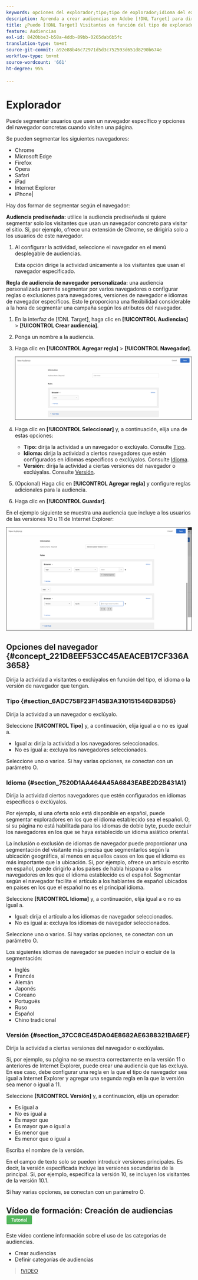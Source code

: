 ```yaml
---
keywords: opciones del explorador;tipo;tipo de explorador;idioma del explorador;idioma;versión;versión del explorador
description: Aprenda a crear audiencias en Adobe [!DNL Target] para dirigirse a usuarios que usen un navegador específico u opciones del navegador específicas cuando visiten la página.
title: ¿Puedo [!DNL Target] Visitantes en función del tipo de explorador?
feature: Audiencias
exl-id: 8420bbe3-b58a-4ddb-89bb-0265dab6b5fc
translation-type: tm+mt
source-git-commit: a92e88b46c72971d5d3c752593d651d8290b674e
workflow-type: tm+mt
source-wordcount: '661'
ht-degree: 95%

---
```


# Explorador

Puede segmentar usuarios que usen un navegador específico y opciones del navegador concretas cuando visiten una página.

Se pueden segmentar los siguientes navegadores:

* Chrome
* Microsoft Edge
* Firefox
* Opera
* Safari
* iPad
* Internet Explorer
* iPhone|

Hay dos formar de segmentar según el navegador:

**Audiencia prediseñada:** utilice la audiencia prediseñada si quiere segmentar solo los visitantes que usan un navegador concreto para visitar el sitio. Si, por ejemplo, ofrece una extensión de Chrome, se dirigiría solo a los usuarios de este navegador.

1. Al configurar la actividad, seleccione el navegador en el menú desplegable de audiencias.

   Esta opción dirige la actividad únicamente a los visitantes que usan el navegador especificado.

**Regla de audiencia de navegador personalizada:** una audiencia personalizada permite segmentar por varios navegadores o configurar reglas o exclusiones para navegadores, versiones de navegador e idiomas de navegador específicos. Esto le proporciona una flexibilidad considerable a la hora de segmentar una campaña según los atributos del navegador.

1. En la interfaz de [!DNL Target], haga clic en **[!UICONTROL Audiencias]** > **[!UICONTROL Crear audiencia]**.
1. Ponga un nombre a la audiencia.
1. Haga clic en **[!UICONTROL Agregar regla]** > **[!UICONTROL Navegador]**.

   ![Reglas > Navegador](assets/target_browser.png)

1. Haga clic en **[!UICONTROL Seleccionar]** y, a continuación, elija una de estas opciones:

   * **Tipo:** dirija la actividad a un navegador o exclúyalo. Consulte [Tipo](/help/c-target/c-audiences/c-target-rules/browser.md#section_6ADC758F23F145B3A310151546D83D56).
   * **Idioma:** dirija la actividad a ciertos navegadores que estén configurados en idiomas específicos o exclúyalos. Consulte [Idioma](/help/c-target/c-audiences/c-target-rules/browser.md#section_7520D1AA464A45A6843EABE2D2B431A1).
   * **Versión:** dirija la actividad a ciertas versiones del navegador o exclúyalas. Consulte [Versión](/help/c-target/c-audiences/c-target-rules/browser.md#section_37CC8CE45DA04E8682AE6388321BA6EF).

1. (Opcional) Haga clic en **[!UICONTROL Agregar regla]** y configure reglas adicionales para la audiencia.
1. Haga clic en **[!UICONTROL Guardar]**.

En el ejemplo siguiente se muestra una audiencia que incluye a los usuarios de las versiones 10 u 11 de Internet Explorer:

![Target IE 10 y 11](/help/c-target/c-audiences/c-target-rules/assets/target_ie-10-11.png)

## Opciones del navegador {#concept_221D8EEF53CC45AEACEB17CF336A3658}

Dirija la actividad a visitantes o exclúyalos en función del tipo, el idioma o la versión de navegador que tengan.

### Tipo   {#section_6ADC758F23F145B3A310151546D83D56}

Dirija la actividad a un navegador o exclúyalo.

Seleccione **[!UICONTROL Tipo]** y, a continuación, elija igual a o no es igual a.

* Igual a: dirija la actividad a los navegadores seleccionados.
* No es igual a: excluya los navegadores seleccionados.

Seleccione uno o varios. Si hay varias opciones, se conectan con un parámetro O.

### Idioma   {#section_7520D1AA464A45A6843EABE2D2B431A1}

Dirija la actividad ciertos navegadores que estén configurados en idiomas específicos o exclúyalos.

Por ejemplo, si una oferta solo está disponible en español, puede segmentar exploradores en los que el idioma establecido sea el español. O, si su página no está habilitada para los idiomas de doble byte, puede excluir los navegadores en los que se haya establecido un idioma asiático oriental.

La inclusión o exclusión de idiomas de navegador puede proporcionar una segmentación del visitante más precisa que segmentarlos según la ubicación geográfica, al menos en aquellos casos en los que el idioma es más importante que la ubicación. Si, por ejemplo, ofrece un artículo escrito en español, puede dirigirlo a los países de habla hispana o a los navegadores en los que el idioma establecido es el español. Segmentar según el navegador facilita el artículo a los hablantes de español ubicados en países en los que el español no es el principal idioma.

Seleccione **[!UICONTROL Idioma]** y, a continuación, elija igual a o no es igual a.

* Igual: dirija el artículo a los idiomas de navegador seleccionados.
* No es igual a: excluya los idiomas de navegador seleccionados.

Seleccione uno o varios. Si hay varias opciones, se conectan con un parámetro O.

Los siguientes idiomas de navegador se pueden incluir o excluir de la segmentación:

* Inglés
* Francés
* Alemán
* Japonés
* Coreano
* Portugués
* Ruso
* Español
* Chino tradicional

### Versión   {#section_37CC8CE45DA04E8682AE6388321BA6EF}

Dirija la actividad a ciertas versiones del navegador o exclúyalas.

Si, por ejemplo, su página no se muestra correctamente en la versión 11 o anteriores de Internet Explorer, puede crear una audiencia que las excluya. En ese caso, debe configurar una regla en la que el tipo de navegador sea igual a Internet Explorer y agregar una segunda regla en la que la versión sea menor o igual a 11.

Seleccione **[!UICONTROL Versión]** y, a continuación, elija un operador:

* Es igual a
* No es igual a
* Es mayor que
* Es mayor que o igual a
* Es menor que
* Es menor que o igual a

Escriba el nombre de la versión.

En el campo de texto solo se pueden introducir versiones principales. Es decir, la versión especificada incluye las versiones secundarias de la principal. Si, por ejemplo, especifica la versión 10, se incluyen los visitantes de la versión 10.1.

Si hay varias opciones, se conectan con un parámetro O.

## Vídeo de formación: Creación de audiencias  ![Distintivo del tutorial](/help/assets/tutorial.png)

Este vídeo contiene información sobre el uso de las categorías de audiencias.

* Crear audiencias
* Definir categorías de audiencias

>[!VIDEO](https://video.tv.adobe.com/v/17392)
